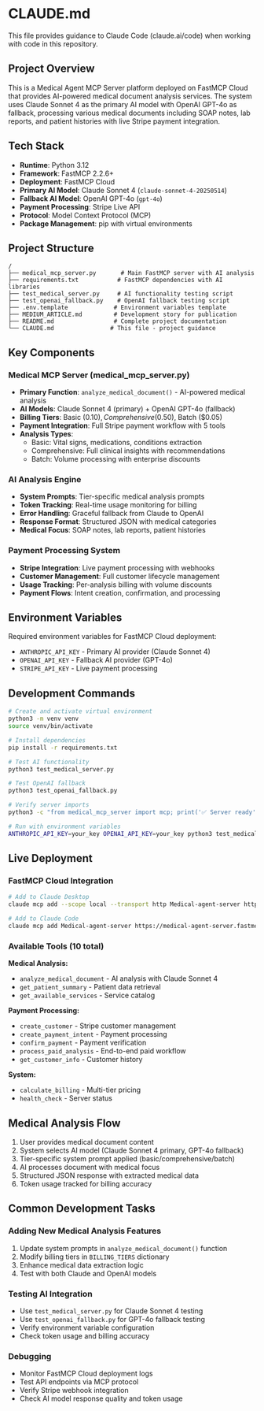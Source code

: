# CLAUDE.md

This file provides guidance to Claude Code (claude.ai/code) when working with code in this repository.

## Project Overview

This is a Medical Agent MCP Server platform deployed on FastMCP Cloud that provides AI-powered medical document analysis services. The system uses Claude Sonnet 4 as the primary AI model with OpenAI GPT-4o as fallback, processing various medical documents including SOAP notes, lab reports, and patient histories with live Stripe payment integration.

## Tech Stack

- **Runtime**: Python 3.12
- **Framework**: FastMCP 2.2.6+
- **Deployment**: FastMCP Cloud
- **Primary AI Model**: Claude Sonnet 4 (`claude-sonnet-4-20250514`)
- **Fallback AI Model**: OpenAI GPT-4o (`gpt-4o`)
- **Payment Processing**: Stripe Live API
- **Protocol**: Model Context Protocol (MCP)
- **Package Management**: pip with virtual environments

## Project Structure

```
/
├── medical_mcp_server.py       # Main FastMCP server with AI analysis
├── requirements.txt           # FastMCP dependencies with AI libraries
├── test_medical_server.py     # AI functionality testing script
├── test_openai_fallback.py    # OpenAI fallback testing script
├── .env.template             # Environment variables template
├── MEDIUM_ARTICLE.md         # Development story for publication
├── README.md                 # Complete project documentation
└── CLAUDE.md                # This file - project guidance
```

## Key Components

### Medical MCP Server (medical_mcp_server.py)
- **Primary Function**: `analyze_medical_document()` - AI-powered medical analysis
- **AI Models**: Claude Sonnet 4 (primary) + OpenAI GPT-4o (fallback)
- **Billing Tiers**: Basic ($0.10), Comprehensive ($0.50), Batch ($0.05)
- **Payment Integration**: Full Stripe payment workflow with 5 tools
- **Analysis Types**: 
  - Basic: Vital signs, medications, conditions extraction
  - Comprehensive: Full clinical insights with recommendations
  - Batch: Volume processing with enterprise discounts

### AI Analysis Engine
- **System Prompts**: Tier-specific medical analysis prompts
- **Token Tracking**: Real-time usage monitoring for billing
- **Error Handling**: Graceful fallback from Claude to OpenAI
- **Response Format**: Structured JSON with medical categories
- **Medical Focus**: SOAP notes, lab reports, patient histories

### Payment Processing System
- **Stripe Integration**: Live payment processing with webhooks
- **Customer Management**: Full customer lifecycle management
- **Usage Tracking**: Per-analysis billing with volume discounts
- **Payment Flows**: Intent creation, confirmation, and processing

## Environment Variables

Required environment variables for FastMCP Cloud deployment:
- `ANTHROPIC_API_KEY` - Primary AI provider (Claude Sonnet 4)
- `OPENAI_API_KEY` - Fallback AI provider (GPT-4o) 
- `STRIPE_API_KEY` - Live payment processing

## Development Commands

```bash
# Create and activate virtual environment
python3 -m venv venv
source venv/bin/activate

# Install dependencies
pip install -r requirements.txt

# Test AI functionality
python3 test_medical_server.py

# Test OpenAI fallback
python3 test_openai_fallback.py

# Verify server imports
python3 -c "from medical_mcp_server import mcp; print('✅ Server ready')"

# Run with environment variables
ANTHROPIC_API_KEY=your_key OPENAI_API_KEY=your_key python3 test_medical_server.py
```

## Live Deployment

### FastMCP Cloud Integration
```bash
# Add to Claude Desktop
claude mcp add --scope local --transport http Medical-agent-server https://medical-agent-server.fastmcp.app/mcp

# Add to Claude Code
claude mcp add Medical-agent-server https://medical-agent-server.fastmcp.app/mcp
```

### Available Tools (10 total)
**Medical Analysis:**
- `analyze_medical_document` - AI analysis with Claude Sonnet 4
- `get_patient_summary` - Patient data retrieval
- `get_available_services` - Service catalog

**Payment Processing:**
- `create_customer` - Stripe customer management
- `create_payment_intent` - Payment processing
- `confirm_payment` - Payment verification  
- `process_paid_analysis` - End-to-end paid workflow
- `get_customer_info` - Customer history

**System:**
- `calculate_billing` - Multi-tier pricing
- `health_check` - Server status

## Medical Analysis Flow

1. User provides medical document content
2. System selects AI model (Claude Sonnet 4 primary, GPT-4o fallback)
3. Tier-specific system prompt applied (basic/comprehensive/batch)
4. AI processes document with medical focus
5. Structured JSON response with extracted medical data
6. Token usage tracked for billing accuracy

## Common Development Tasks

### Adding New Medical Analysis Features
1. Update system prompts in `analyze_medical_document()` function
2. Modify billing tiers in `BILLING_TIERS` dictionary
3. Enhance medical data extraction logic
4. Test with both Claude and OpenAI models

### Testing AI Integration
- Use `test_medical_server.py` for Claude Sonnet 4 testing
- Use `test_openai_fallback.py` for GPT-4o fallback testing
- Verify environment variable configuration
- Check token usage and billing accuracy

### Debugging
- Monitor FastMCP Cloud deployment logs
- Test API endpoints via MCP protocol
- Verify Stripe webhook integration
- Check AI model response quality and token usage